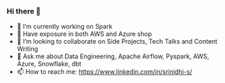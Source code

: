 ### Hi there 👋


- 🔭 I’m currently working on Spark
- 🌱 Have exposure in both AWS and Azure shop
- 👯 I’m looking to collaborate on Side Projects, Tech Talks and Content Writing
- 💬 Ask me about Data Engineering, Apache Airflow, Pyspark, AWS, Azure, Snowflake, dbt
- 📫 How to reach me: https://www.linkedin.com/in/srinidhi-s/

